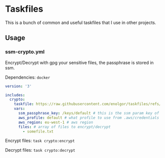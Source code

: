 # Taskfiles

This is a bunch of common and useful taskfiles that I use in other projects.

## Usage

### ssm-crypto.yml

Encrypt/Decrypt with gpg your sensitive files, the passphrase is stored in ssm.

Dependencies: `docker`

```yml
version: '3'

includes:
  crypto:
    taskfile: https://raw.githubusercontent.com/enolgor/taskfiles/refs/heads/main/ssm-crypto.yml
    vars:
      ssm_passphrase_key: /keys/default # this is the ssm param key of the passphrase
      aws_profile: default # what profile to use from .aws/credentials
      aws_region: eu-west-1 # aws region
      files: # array of files to encrypt/decrypt
        - somefile.txt
```

Encrypt files: `task crypto:encrypt`

Decrypt files: `task crypto:decrypt`